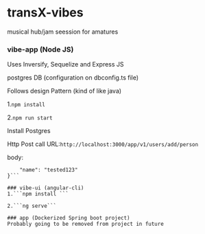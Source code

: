# transX-vibes
musical hub/jam seession for amatures

### vibe-app (Node JS)
Uses Inversify, Sequelize and Express JS 

postgres DB (configuration on dbconfig.ts file)

Follows design Pattern (kind of like java)

1.```npm install ```

2.```npm run start```

Install Postgres

Http Post call 
URL:```http://localhost:3000/app/v1/users/add/person```

body:
```{
    "name": "tested123"
}```

### vibe-ui (angular-cli)
1.```npm install ```

2.```ng serve```

### app (Dockerized Spring boot project)
Probably going to be removed from project in future



